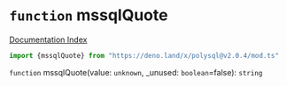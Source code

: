 # `function` mssqlQuote

[Documentation Index](../README.md)

```ts
import {mssqlQuote} from "https://deno.land/x/polysql@v2.0.4/mod.ts"
```

`function` mssqlQuote(value: `unknown`, \_unused: `boolean`=false): `string`

